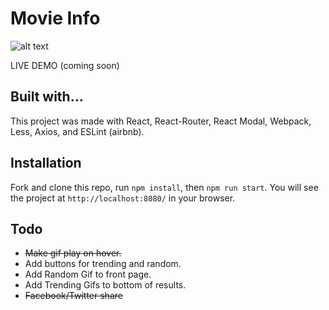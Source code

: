 # Movie Info

![alt text](http://g.recordit.co/l2KyKlTR8q.gif "Star Wars")

LIVE DEMO (coming soon)

## Built with...

This project was made with React, React-Router, React Modal, Webpack, Less, Axios, and ESLint (airbnb).

## Installation

Fork and clone this repo, run `npm install`, then `npm run start`. You will see the project at `http://localhost:8080/` in your browser.

## Todo

- ~~Make gif play on hover.~~
- Add buttons for trending and random.
- Add Random Gif to front page.
- Add Trending Gifs to bottom of results.
- ~~Facebook/Twitter share~~

